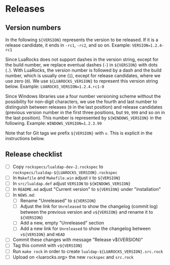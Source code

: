 # Releases

## Version numbers

In the following `${VERSION}` represents the version to be released.  If
it is a release candidate, it ends in `-rc1`, `-rc2`, and so on.
Example: `VERSION=1.2.4-rc1`

Since LuaRocks does not support dashes in the version string, except for
the build number, we replace eventual dashes (`-`) in `${VERSION}` with
dots (`.`).  With LuaRocks, the version number is followed by a dash and
the build number, which is usually one (`1`), except for release candidates,
where we use zero (`0`).  We use `${LUAROCKS_VERSION}` to represent this
version string below.
Example: `LUAROCKS_VERSION=1.2.4.rc1-0`

Since Windows libraries use a four number versioning scheme without the
possibility for non-digit characters, we use the fourth and last number to
distinguish between releases (`0` in the last position) and release
candidates (previous version number in the first three positions, but `99`,
`999` and so on in the last position).  This number is represented by
`${WINDOWS_VERSION}` in the following.
Example: `WINDOWS_VERSION=1.2.3.99`

Note that for Git tags we prefix `${VERSION}` with `v`.  This is explicit
in the instructions below.

## Release checklist

- [ ] Copy `rockspecs/lualdap-dev-2.rockspec` to `rockspecs/lualdap-${LUAROCKS_VERSION}.rockspec`
- [ ] In `Makefile` and `Makefile.win` adjust `V` to `${VERSION}` 
- [ ] In `src/lualdap.def` adjust `VERSION` to `${WINDOWS_VERSION}`
- [ ] In `README.md` adjust "Current version" to `${VERSION}` under
    "installation"
- [ ] In `NEWS.md`:
    - [ ] Rename "Unreleased" to `${VERSION}`
    - [ ] Adjust the link for `Unreleased` to show the changelog (commit log)
        between the previous version and `v${VERSION}` and rename it to
        `${VERSION}`
    - [ ] Add a new, empty "Unreleased" section
    - [ ] Add a new link for `Unreleased` to show the changelog between
       `v${VERSION}` and `HEAD`
- [ ] Commit these changes with message "Release v${VERSION}"
- [ ] Tag this commit with `v${VERSION}`
- [ ] Run `make rock` in order to create `lualdap-${LUAROCKS_VERSION}.src.rock`
- [ ] Upload on <luarocks.org> the new `rockspec` and `src.rock`
